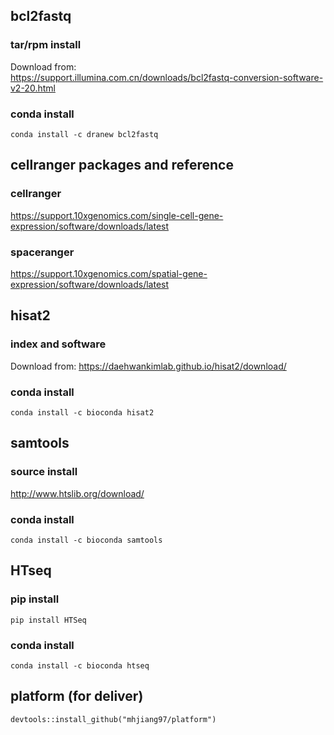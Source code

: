 ## bcl2fastq

### tar/rpm install

Download from: \
https://support.illumina.com.cn/downloads/bcl2fastq-conversion-software-v2-20.html

### conda install 

```
conda install -c dranew bcl2fastq
```

## cellranger packages and reference

### cellranger
https://support.10xgenomics.com/single-cell-gene-expression/software/downloads/latest


### spaceranger
https://support.10xgenomics.com/spatial-gene-expression/software/downloads/latest


## hisat2
### index and software
Download from:
https://daehwankimlab.github.io/hisat2/download/

### conda install
```
conda install -c bioconda hisat2
```

## samtools
### source install
http://www.htslib.org/download/

### conda install
```
conda install -c bioconda samtools
```

## HTseq
### pip install 
```
pip install HTSeq
```
### conda install 
```
conda install -c bioconda htseq
```

## platform (for deliver)

```
devtools::install_github("mhjiang97/platform")
```





